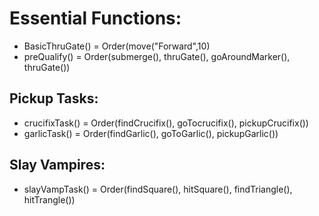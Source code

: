 # Essential Functions:
 - BasicThruGate() = Order(move("Forward",10)
 - preQualify() = Order(submerge(), thruGate(), goAroundMarker(), thruGate())
## Pickup Tasks:
 - crucifixTask() = Order(findCrucifix(), goTocrucifix(), pickupCrucifix())
 - garlicTask() = Order(findGarlic(), goToGarlic(), pickupGarlic())
## Slay Vampires:
 - slayVampTask() = Order(findSquare(), hitSquare(), findTriangle(), hitTrangle())
 
